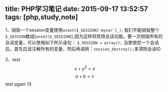 title: PHP学习笔记
date: 2015-09-17 13:52:57
tags: [php,study,note]
---
1、销毁一个session变量使用`unset($_SESSION['myvar']_)`;
我们不能销毁整个`$_SESSION`数组(`unset($_SESSION`)),因为这样将禁用会话功能。要一次销毁所有的会话变量，可以使用如下所示语句：
```$_SESSION = array();```
当使用完一个会话后，首先应该注解所有的变量，然后再调用：`session_destroy();`来清除会话ID  
  
2、test
$$x+y^2=z$$
$$a+b=c$$
test again 13
